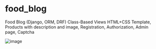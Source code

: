 # food_blog
Food Blog (Django, ORM, DRF) Class-Based Views HTML+CSS Template, Products with description and image, Registration, Authorization, Admin page, Captcha

![image](https://user-images.githubusercontent.com/112647912/232521695-a53f7168-c8c8-486f-8068-dd5fa6e4ecb1.png)
